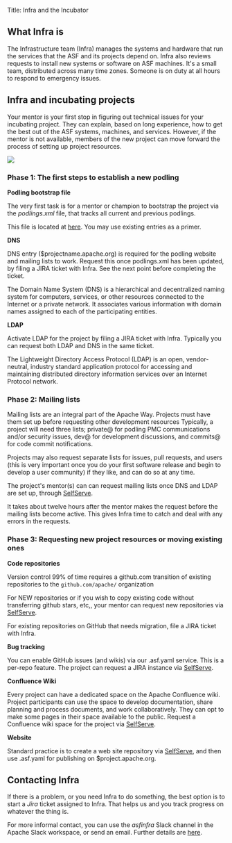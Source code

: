 Title: Infra and the Incubator

## What Infra is ##

The Infrastructure team (Infra) manages the systems and hardware that run the services that the ASF and its projects depend on. Infra also reviews requests to install new systems or software on ASF machines. It's a small team, distributed across many time zones. Someone is on duty at all hours to respond to emergency issues.

## Infra and incubating projects ##

Your mentor is your first stop in figuring out technical issues for your incubating project. They can explain, based on long experience, how to get the best out of the ASF systems, machines, and services. However, if the mentor is not available, members of the new project can move forward the process of setting up project resources.

<img src="https://cwiki.apache.org/confluence/rest/gliffy/1.0/embeddedDiagrams/7df21120-01db-421e-bb47-353b7977097a.png" />

### Phase 1: The first steps to establish a new podling ###

**Podling bootstrap file**

The very first task is for a mentor or champion to bootstrap the project via the _podlings.xml_ file, that tracks all current and previous podlings.

This file is located at <a href="https://svn.apache.org/repos/asf/incubator/public/trunk/content/podlings.xml" target="_blank">here</a>. You may use existing entries as a primer.

**DNS**

DNS entry ($projectname.apache.org) is required for the podling website and mailing lists to work. Request this once podlings.xml has been updated, by filing a JIRA ticket with Infra. See the next point before completing the ticket.

The Domain Name System (DNS) is a hierarchical and decentralized naming system for computers, services, or other resources connected to the Internet or a private network. It associates various information with domain names assigned to each of the participating entities.

**LDAP**

Activate LDAP for the project by filing a JIRA ticket with Infra. Typically you can request both LDAP and DNS in the same ticket.

The Lightweight Directory Access Protocol (LDAP) is an open, vendor-neutral, industry standard application protocol for accessing and maintaining distributed directory information services over an Internet Protocol network.

### Phase 2: Mailing lists ###

Mailing lists are an integral part of the Apache Way. Projects must have them set up before requesting other development resources
Typically, a project will need three lists; private@ for podling PMC communications and/or security issues, dev@ for development discussions, and commits@ for code commit notifications.

Projects may also request separate lists for issues, pull requests, and users (this is very important once you do your first software release and begin to develop a user community) if they like, and can do so at any time.

The project's mentor(s) can can request mailing lists once DNS and LDAP are set up, through <a href="https://selfserve.apache.org/" target="_blank">SelfServe</a>.

It takes about twelve hours after the mentor makes the request before the mailing lists become active. This gives Infra time to catch and deal with any errors in the requests.

### Phase 3: Requesting new project resources or moving existing ones ###

**Code repositories**

Version control 99% of time requires a github.com transition of existing repositories to the `github.com/apache/` organization

For NEW repositories or if you wish to copy existing code without transferring github stars, etc,, your mentor can request new repositories via <a href="https://selfserve.apache.org/" target="_blank">SelfServe</a>.

For existing repositories on GitHub that needs migration, file a JIRA ticket with Infra.

**Bug tracking**

You can enable GitHub issues (and wikis) via our .asf.yaml service. This is a per-repo feature. The project can request a JIRA instance via <a href="https://selfserve.apache.org/" target="_blank">SelfServe</a>.

**Confluence Wiki**

Every project can have a dedicated space on the Apache Confluence wiki. Project participants can use the space to develop documentation, share planning and process documents, and work collaboratively. They can opt to make some pages in their space available to the public. Request a Confluence wiki space for the project via <a href="https://selfserve.apache.org/" target="_blank">SelfServe</a>.

**Website**

Standard practice is to create a web site repository via <a href="https://selfserve.apache.org/" target="_blank_">SelfServe</a>, and then use .asf.yaml for publishing on $project.apache.org.

## Contacting Infra ##

If there is a problem, or you need Infra to do something, the best option is to start a _Jira_ ticket assigned to Infra. That helps us and you track progress on whatever the thing is.

For more informal contact, you can use the _asfinfra_ Slack channel in the Apache Slack workspace, or send an email. Further details are [here](contact.html).
